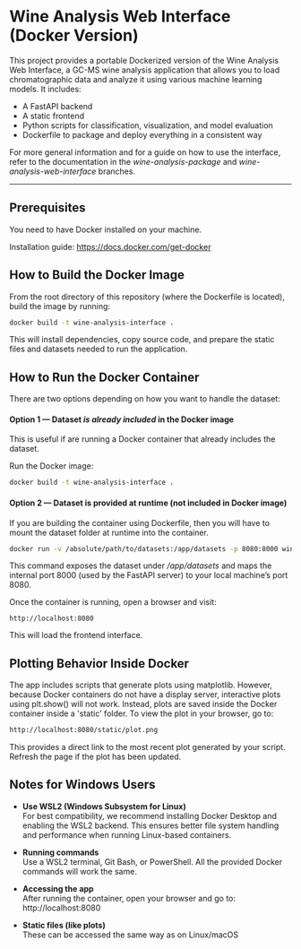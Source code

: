 # Wine Analysis Web Interface (Docker Version)

This project provides a portable Dockerized version of the Wine Analysis Web Interface, 
 a GC-MS wine analysis application that allows you to load chromatographic data and analyze it using various machine learning models. It includes:

- A FastAPI backend  
- A static frontend  
- Python scripts for classification, visualization, and model evaluation  
- Dockerfile to package and deploy everything in a consistent way  

For more general information and for a guide on how to use the interface, refer to the documentation in the *wine-analysis-package* and *wine-analysis-web-interface* branches.

---

## Prerequisites

You need to have Docker installed on your machine.

Installation guide: https://docs.docker.com/get-docker


## How to Build the Docker Image


From the root directory of this repository (where the Dockerfile is located), build the image by running:

```bash
docker build -t wine-analysis-interface .
```

This will install dependencies, copy source code, and prepare the static files and datasets needed to run the application.

## How to Run the Docker Container
There are two options depending on how you want to handle the dataset:

#### Option 1 — Dataset *is already included* in the Docker image

This is useful if are running a Docker container that already includes the dataset. 

Run the Docker image:
   ```bash
   docker build -t wine-analysis-interface .
   ```

#### Option 2 — Dataset is provided at runtime (not included in Docker image)
If you are building the container using Dockerfile, then you will have to 
mount the dataset folder at runtime into the container.
```bash
docker run -v /absolute/path/to/datasets:/app/datasets -p 8080:8000 wine-analysis-interface
```
This command exposes the dataset under */app/datasets* and maps the internal port 8000 (used by the FastAPI server) to your local machine’s port 8080.

Once the container is running, open a browser and visit:
```arduino
http://localhost:8080
```
This will load the frontend interface.

## Plotting Behavior Inside Docker
The app includes scripts that generate plots using matplotlib.
However, because Docker containers do not have a display server, interactive plots using plt.show() will not work. 
Instead, plots are saved inside the Docker container inside a 'static'  folder.
To view the plot in your browser, go to:
```bash
http://localhost:8080/static/plot.png
```
This provides a direct link to the most recent plot generated by your script.
Refresh the page if the plot has been updated.

## Notes for Windows Users

- **Use WSL2 (Windows Subsystem for Linux)**  
  For best compatibility, we recommend installing Docker Desktop and enabling the WSL2 backend. This ensures better file system handling and performance when running Linux-based containers.

- **Running commands**  
  Use a WSL2 terminal, Git Bash, or PowerShell. All the provided Docker commands will work the same.

- **Accessing the app**  
  After running the container, open your browser and go to: http://localhost:8080

- **Static files (like plots)**  
These can be accessed the same way as on Linux/macOS
